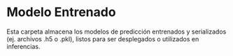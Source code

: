 # Modelo Entrenado

Esta carpeta almacena los modelos de predicción entrenados y serializados (ej. archivos .h5 o .pkl), listos para ser desplegados o utilizados en inferencias.
